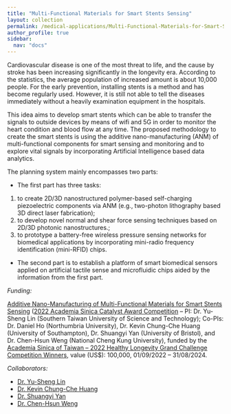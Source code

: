 ```yaml
---
title: "Multi-Functional Materials for Smart Stents Sensing"
layout: collection
permalink: /medical-applications/Multi-Functional-Materials-for-Smart-Stents-Sensing/
author_profile: true
sidebar:
  nav: "docs"
---
```


<!-- **{{page.title}}** -->

<!-- **Hydrogen fuel cells** -->
Cardiovascular disease is one of the most threat to life, and the cause by stroke has been increasing significantly in the longevity era. According to the statistics, the average population of increased amount is about 10,000 people. For the early prevention, installing stents is a method and has become regularly used. However, it is still not able to tell the diseases immediately without a heavily examination equipment in the hospitals. 

This idea aims to develop smart stents which can be able to transfer the signals to outside devices by means of wifi and 5G in order to monitor the heart condition and blood flow at any time. The proposed methodology to create the smart stents is using the additive nano-manufacturing (ANM) of multi-functional components for smart sensing and monitoring and to explore vital signals by incorporating Artificial Intelligence based data analytics. 

The planning system mainly encompasses two parts: 
* The first part has three tasks: 
1. to create 2D/3D nanostructured polymer-based self-charging piezoelectric components via ANM (e.g., two-photon lithography based 3D direct laser fabrication); 
2. to develop novel normal and shear force sensing techniques based on 2D/3D photonic nanostructures.; 
3. to prototype a battery-free wireless pressure sensing networks for biomedical applications by incorporating mini-radio frequency identification (mini-RFID) chips.
* The second part is to establish a platform of smart biomedical sensors applied on artificial tactile sense and microfluidic chips aided by the information from the first part.

*Funding:*

[Additive Nano-Manufacturing of Multi-Functional Materials for Smart Stents Sensing](https://healthylongevitychallenge.org/winners/additive-nano-manufacturing-of-multi-functional-materials-for-smart-stents-sensing/) ([2022 Academia Sinica Catalyst Award Competition](https://healthylongevity.sinica.edu.tw/) – PI: Dr. Yu-Sheng Lin (Southern Taiwan University of Science and Technology); Co-PIs: Dr. Daniel Ho (Northumbria University), Dr. Kevin Chung-Che Huang (University of Southampton), Dr. Shuangyi Yan (University of Bristol), and Dr. Chen-Hsun Weng (National Cheng Kung University), funded by the [Academia Sinica of Taiwan – 2022 Healthy Longevity Grand Challenge Competition Winners](https://healthylongevity.sinica.edu.tw/HLGC/file/Taiwans_2022_Catalyst_Awardees.pdf), value (US$): 100,000, 01/09/2022 – 31/08/2024.


*Collaborators:*

* [Dr. Yu-Sheng Lin](https://mech.stust.edu.tw/Sysid/mech_en/eng_tec/Yu-Sheng_Lin.htm)
* [Dr. Kevin Chung-Che Huang](https://www.southampton.ac.uk/people/5x2czv/doctor-kevin-chung-che-huang)
* [Dr. Shuangyi Yan](https://research-information.bris.ac.uk/en/persons/shuangyi-yan)
* [Dr. Chen-Hsun Weng](https://researchoutput.ncku.edu.tw/en/persons/chen-hsun-weng-2)
